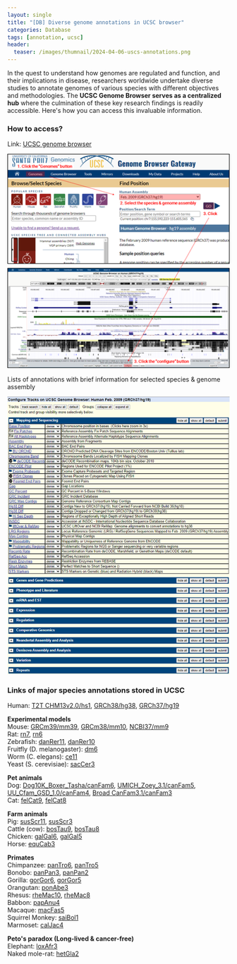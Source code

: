 ```yaml
---
layout: single
title: "[DB] Diverse genome annotations in UCSC browser"
categories: Database
tags: [annotation, ucsc]
header:
  teaser: /images/thumnail/2024-04-06-uscs-annotations.png
---
```


In the quest to understand how genomes are regulated and function, and their implications in disease, researchers worldwide undertake diverse studies to annotate genomes of various species with different objectives and methodologies. The **UCSC Genome Browser serves as a centralized hub** where the culmination of these key research findings is readily accessible. Here's how you can access this invaluable information.

### How to access?

Link: [UCSC genome browser](https://genome.ucsc.edu/)

![](../../images/2024-04-06-uscs-annotations/2024-04-07-00-00-14-image.png)

Lists of annotations with brief information for selected species & genome assembly

![](../../images/2024-04-06-uscs-annotations/2024-04-07-00-00-21-image.png)

### Links of major species annotations stored in UCSC

Human: [T2T CHM13v2.0/hs1](https://genome-asia.ucsc.edu/cgi-bin/hgTracks?hgtgroup_map_close=0&hgtgroup_genes_close=0&hgtgroup_phenDis_close=0&hgtgroup_rna_close=0&hgtgroup_regulation_close=0&hgtgroup_compGeno_close=0&hgtgroup_varRep_close=0&hgsid=833029818_stDSeUvCLLIX0zYmhFLE66EOAOqO&position=chr9%3A145458455-145495201&hgt.positionInput=chromosome+range%2C+search+terms%2C+help+pages%2C+see+examples&db=hub_170992_hs1&c=chr9&l=145458454&r=145495201&pix=1502&dinkL=2.0&dinkR=2.0&hgTracksConfigPage=configure), [GRCh38/hg38](https://genome-asia.ucsc.edu/cgi-bin/hgTracks?hgtgroup_map_close=0&hgtgroup_genes_close=0&hgtgroup_phenDis_close=0&hgtgroup_hprc_close=0&hgtgroup_singleCell_close=0&hgtgroup_rna_close=0&hgtgroup_expression_close=0&hgtgroup_regulation_close=0&hgtgroup_compGeno_close=0&hgtgroup_varRep_close=0&hgtgroup_rep_close=0&hgsid=833029818_stDSeUvCLLIX0zYmhFLE66EOAOqO&position=chr7%3A155799529-155812871&hgt.positionInput=gene%2C+chromosome+range%2C+search+terms%2C+help+pages%2C+see+examples&hgt.suggestTrack=knownGene&db=hg38&c=chr7&l=155799528&r=155812871&pix=1883&dinkL=2.0&dinkR=2.0&hgTracksConfigPage=configure), [GRCh37/hg19](https://genome-asia.ucsc.edu/cgi-bin/hgTracks?hgtgroup_map_close=0&hgtgroup_genes_close=0&hgtgroup_phenDis_close=0&hgtgroup_rna_close=0&hgtgroup_expression_close=0&hgtgroup_regulation_close=0&hgtgroup_compGeno_close=0&hgtgroup_neandertal_close=1&hgtgroup_denisova_close=1&hgtgroup_varRep_close=0&hgtgroup_rep_close=0&hgsid=833029818_stDSeUvCLLIX0zYmhFLE66EOAOqO&position=chr7%3A155592223-155605565&hgt.positionInput=gene%2C+chromosome+range%2C+search+terms%2C+help+pages%2C+see+examples&hgt.suggestTrack=knownGene&db=hg19&c=chr7&l=155592222&r=155605565&pix=1883&dinkL=2.0&dinkR=2.0&hgTracksConfigPage=configure)<br>

**Experimental models**<br>Mouse: [GRCm39/mm39](https://genome-asia.ucsc.edu/cgi-bin/hgTracks?hgtgroup_map_close=0&hgtgroup_genes_close=0&hgtgroup_rna_close=0&hgtgroup_regulation_close=0&hgtgroup_compGeno_close=0&hgtgroup_varRep_close=0&hgsid=833029818_stDSeUvCLLIX0zYmhFLE66EOAOqO&position=chr12%3A56741761-56761390&hgt.positionInput=gene%2C+chromosome+range%2C+search+terms%2C+help+pages%2C+see+examples&hgt.suggestTrack=knownGene&db=mm39&c=chr12&l=56741760&r=56761390&pix=1883&dinkL=2.0&dinkR=2.0&hgTracksConfigPage=configure), [GRCm38/mm10](https://genome-asia.ucsc.edu/cgi-bin/hgTracks?hgtgroup_map_close=0&hgtgroup_genes_close=0&hgtgroup_pub_close=0&hgtgroup_rna_close=0&hgtgroup_regulation_close=0&hgtgroup_compGeno_close=0&hgtgroup_varRep_close=0&hgsid=833029818_stDSeUvCLLIX0zYmhFLE66EOAOqO&position=chr12%3A56694976-56714605&hgt.positionInput=gene%2C+chromosome+range%2C+search+terms%2C+help+pages%2C+see+examples&hgt.suggestTrack=knownGene&db=mm10&c=chr12&l=56694975&r=56714605&pix=1883&dinkL=2.0&dinkR=2.0&hgTracksConfigPage=configure), [NCBI37/mm9](https://genome-asia.ucsc.edu/cgi-bin/hgTracks?hgtgroup_map_close=0&hgtgroup_genes_close=0&hgtgroup_pub_close=0&hgtgroup_rna_close=0&hgtgroup_phenoAllele_close=0&hgtgroup_regulation_close=0&hgtgroup_compGeno_close=0&hgtgroup_varRep_close=0&hgsid=833029818_stDSeUvCLLIX0zYmhFLE66EOAOqO&position=chr12%3A57795963-57815592&hgt.positionInput=gene%2C+chromosome+range%2C+search+terms%2C+help+pages%2C+see+examples&hgt.suggestTrack=knownGene&db=mm9&c=chr12&l=57795962&r=57815592&pix=1883&dinkL=2.0&dinkR=2.0&hgTracksConfigPage=configure)<br>Rat: [rn7](https://genome-asia.ucsc.edu/cgi-bin/hgTracks?hgtgroup_map_close=0&hgtgroup_genes_close=0&hgtgroup_rna_close=0&hgtgroup_regulation_close=0&hgtgroup_compGeno_close=0&hgtgroup_varRep_close=0&hgsid=833029818_stDSeUvCLLIX0zYmhFLE66EOAOqO&position=chr1%3A79348972-79379997&hgt.positionInput=gene%2C+chromosome+range%2C+search+terms%2C+help+pages%2C+see+examples&hgt.suggestTrack=refGene&db=rn7&c=chr1&l=79348971&r=79379997&pix=1883&dinkL=2.0&dinkR=2.0&hgTracksConfigPage=configure), [rn6](https://genome-asia.ucsc.edu/cgi-bin/hgTracks?hgtgroup_map_close=0&hgtgroup_genes_close=0&hgtgroup_rna_close=0&hgtgroup_regulation_close=0&hgtgroup_compGeno_close=0&hgtgroup_varRep_close=0&hgsid=833029818_stDSeUvCLLIX0zYmhFLE66EOAOqO&position=chr1%3A80608553-80639261&hgt.positionInput=gene%2C+chromosome+range%2C+search+terms%2C+help+pages%2C+see+examples&hgt.suggestTrack=refGene&db=rn6&c=chr1&l=80608552&r=80639261&pix=1883&dinkL=2.0&dinkR=2.0&hgTracksConfigPage=configure)<br>Zebrafish: [danRer11](https://genome-asia.ucsc.edu/cgi-bin/hgTracks?hgtgroup_map_close=0&hgtgroup_genes_close=0&hgtgroup_rna_close=0&hgtgroup_regulation_close=0&hgtgroup_compGeno_close=0&hgtgroup_varRep_close=0&hgsid=833029818_stDSeUvCLLIX0zYmhFLE66EOAOqO&position=chr6%3A43426669-43433274&hgt.positionInput=gene%2C+chromosome+range%2C+search+terms%2C+help+pages%2C+see+examples&hgt.suggestTrack=refGene&db=danRer11&c=chr6&l=43426668&r=43433274&pix=1883&dinkL=2.0&dinkR=2.0&hgTracksConfigPage=configure), [danRer10](https://genome-asia.ucsc.edu/cgi-bin/hgTracks?hgtgroup_map_close=0&hgtgroup_genes_close=0&hgtgroup_rna_close=0&hgtgroup_regulation_close=0&hgtgroup_compGeno_close=0&hgtgroup_varRep_close=0&hgsid=833029818_stDSeUvCLLIX0zYmhFLE66EOAOqO&position=chr10%3A33840892-34129251&hgt.positionInput=gene%2C+chromosome+range%2C+search+terms%2C+help+pages%2C+see+examples&hgt.suggestTrack=refGene&db=danRer10&c=chr10&l=33840891&r=34129251&pix=1883&dinkL=2.0&dinkR=2.0&hgTracksConfigPage=configure)<br>Fruitfly (D. melanogaster): [dm6](https://genome-asia.ucsc.edu/cgi-bin/hgTracks?hgtgroup_map_close=0&hgtgroup_genes_close=0&hgtgroup_rna_close=0&hgtgroup_regulation_close=0&hgtgroup_compGeno_close=0&hgtgroup_varRep_close=0&hgsid=833029818_stDSeUvCLLIX0zYmhFLE66EOAOqO&position=chr2L%3A826001-851000&hgt.positionInput=gene%2C+chromosome+range%2C+search+terms%2C+help+pages%2C+see+examples&hgt.suggestTrack=refGene&db=dm6&c=chr2L&l=826000&r=851000&pix=1883&dinkL=2.0&dinkR=2.0&hgTracksConfigPage=configure)<br>Worm (C. elegans): [ce11](https://genome-asia.ucsc.edu/cgi-bin/hgTracks?hgtgroup_map_close=0&hgtgroup_genes_close=0&hgtgroup_rna_close=0&hgtgroup_regulation_close=0&hgtgroup_compGeno_close=0&hgtgroup_varRep_close=0&hgsid=833029818_stDSeUvCLLIX0zYmhFLE66EOAOqO&position=chrII%3A14646376-14667875&hgt.positionInput=gene%2C+chromosome+range%2C+search+terms%2C+help+pages%2C+see+examples&hgt.suggestTrack=refGene&db=ce11&c=chrII&l=14646375&r=14667875&pix=1883&dinkL=2.0&dinkR=2.0&hgTracksConfigPage=configure)<br>Yeast (S. cerevisiae): [sacCer3](https://genome-asia.ucsc.edu/cgi-bin/hgTracks?hgtgroup_map_close=0&hgtgroup_genes_close=0&hgtgroup_rna_close=0&hgtgroup_regulation_close=0&hgtgroup_compGeno_close=0&hgtgroup_varRep_close=0&hgsid=833029818_stDSeUvCLLIX0zYmhFLE66EOAOqO&position=chrIV%3A765966-775965&hgt.positionInput=chromosome+range%2C+search+terms%2C+help+pages%2C+see+examples&db=sacCer3&c=chrIV&l=765965&r=775965&pix=1883&dinkL=2.0&dinkR=2.0&hgTracksConfigPage=configure)

**Pet animals**<br>Dog: [Dog10K_Boxer_Tasha/canFam6](https://genome-asia.ucsc.edu/cgi-bin/hgTracks?hgtgroup_map_close=0&hgtgroup_genes_close=0&hgtgroup_rna_close=0&hgtgroup_regulation_close=0&hgtgroup_compGeno_close=0&hgtgroup_varRep_close=0&hgsid=833029818_stDSeUvCLLIX0zYmhFLE66EOAOqO&position=chr14%3A7802540-7807848&hgt.positionInput=gene%2C+chromosome+range%2C+search+terms%2C+help+pages%2C+see+examples&hgt.suggestTrack=refGene&db=canFam6&c=chr14&l=7802539&r=7807848&pix=1883&dinkL=2.0&dinkR=2.0&hgTracksConfigPage=configure), [UMICH_Zoey_3.1/canFam5](https://genome-asia.ucsc.edu/cgi-bin/hgTracks?hgtgroup_map_close=0&hgtgroup_genes_close=0&hgtgroup_rna_close=0&hgtgroup_regulation_close=0&hgtgroup_compGeno_close=0&hgtgroup_varRep_close=0&hgsid=833029818_stDSeUvCLLIX0zYmhFLE66EOAOqO&position=chr14%3A8085731-8092195&hgt.positionInput=gene%2C+chromosome+range%2C+search+terms%2C+help+pages%2C+see+examples&hgt.suggestTrack=refGene&db=canFam5&c=chr14&l=8085730&r=8092195&pix=1883&dinkL=2.0&dinkR=2.0&hgTracksConfigPage=configure), [UU_Cfam_GSD_1.0/canFam4](https://genome-asia.ucsc.edu/cgi-bin/hgTracks?hgtgroup_map_close=0&hgtgroup_genes_close=0&hgtgroup_rna_close=0&hgtgroup_regulation_close=0&hgtgroup_compGeno_close=0&hgtgroup_varRep_close=0&hgsid=833029818_stDSeUvCLLIX0zYmhFLE66EOAOqO&position=chr14%3A7973274-7979747&hgt.positionInput=gene%2C+chromosome+range%2C+search+terms%2C+help+pages%2C+see+examples&hgt.suggestTrack=refGene&db=canFam4&c=chr14&l=7973273&r=7979747&pix=1883&dinkL=2.0&dinkR=2.0&hgTracksConfigPage=configure), [Broad CanFam3.1/canFam3](https://genome-asia.ucsc.edu/cgi-bin/hgTracks?hgtgroup_map_close=0&hgtgroup_genes_close=0&hgtgroup_rna_close=0&hgtgroup_regulation_close=0&hgtgroup_compGeno_close=0&hgtgroup_varRep_close=0&hgsid=833029818_stDSeUvCLLIX0zYmhFLE66EOAOqO&position=chr14%3A8114295-8120760&hgt.positionInput=gene%2C+chromosome+range%2C+search+terms%2C+help+pages%2C+see+examples&hgt.suggestTrack=refGene&db=canFam3&c=chr14&l=8114294&r=8120760&pix=1883&dinkL=2.0&dinkR=2.0&hgTracksConfigPage=configure)<br>Cat: [felCat9](https://genome-asia.ucsc.edu/cgi-bin/hgTracks?hgtgroup_map_close=0&hgtgroup_genes_close=0&hgtgroup_rna_close=0&hgtgroup_regulation_close=0&hgtgroup_compGeno_close=0&hgtgroup_varRep_close=0&hgsid=833029818_stDSeUvCLLIX0zYmhFLE66EOAOqO&position=chrA2%3A53333898-53447862&hgt.positionInput=gene%2C+chromosome+range%2C+search+terms%2C+help+pages%2C+see+examples&hgt.suggestTrack=refGene&db=felCat9&c=chrA2&l=53333897&r=53447862&pix=1883&dinkL=2.0&dinkR=2.0&hgTracksConfigPage=configure), [felCat8](https://genome-asia.ucsc.edu/cgi-bin/hgTracks?hgtgroup_map_close=0&hgtgroup_genes_close=0&hgtgroup_rna_close=0&hgtgroup_regulation_close=0&hgtgroup_compGeno_close=0&hgtgroup_varRep_close=0&hgsid=833029818_stDSeUvCLLIX0zYmhFLE66EOAOqO&position=chrA2%3A53484451-53597660&hgt.positionInput=gene%2C+chromosome+range%2C+search+terms%2C+help+pages%2C+see+examples&hgt.suggestTrack=refGene&db=felCat8&c=chrA2&l=53484450&r=53597660&pix=1883&dinkL=2.0&dinkR=2.0&hgTracksConfigPage=configure)

**Farm animals**<br>Pig: [susScr11](https://genome-asia.ucsc.edu/cgi-bin/hgTracks?hgtgroup_map_close=0&hgtgroup_genes_close=0&hgtgroup_rna_close=0&hgtgroup_regulation_close=0&hgtgroup_compGeno_close=0&hgtgroup_varRep_close=0&hgsid=833029818_stDSeUvCLLIX0zYmhFLE66EOAOqO&position=chr18%3A19836295-19840119&hgt.positionInput=gene%2C+chromosome+range%2C+search+terms%2C+help+pages%2C+see+examples&hgt.suggestTrack=refGene&db=susScr11&c=chr18&l=19836294&r=19840119&pix=1883&dinkL=2.0&dinkR=2.0&hgTracksConfigPage=configure), [susScr3](https://genome-asia.ucsc.edu/cgi-bin/hgTracks?hgtgroup_map_close=0&hgtgroup_genes_close=0&hgtgroup_pub_close=0&hgtgroup_rna_close=0&hgtgroup_regulation_close=0&hgtgroup_compGeno_close=0&hgtgroup_varRep_close=0&hgsid=833029818_stDSeUvCLLIX0zYmhFLE66EOAOqO&position=chr18%3A20905375-20909537&hgt.positionInput=gene%2C+chromosome+range%2C+search+terms%2C+help+pages%2C+see+examples&hgt.suggestTrack=refGene&db=susScr3&c=chr18&l=20905374&r=20909537&pix=1883&dinkL=2.0&dinkR=2.0&hgTracksConfigPage=configure)<br>Cattle (cow): [bosTau9](https://genome-asia.ucsc.edu/cgi-bin/hgTracks?hgtgroup_map_close=0&hgtgroup_genes_close=0&hgtgroup_rna_close=0&hgtgroup_regulation_close=0&hgtgroup_compGeno_close=0&hgtgroup_varRep_close=0&hgsid=833029818_stDSeUvCLLIX0zYmhFLE66EOAOqO&position=chr6%3A85405597-85664387&hgt.positionInput=gene%2C+chromosome+range%2C+search+terms%2C+help+pages%2C+see+examples&hgt.suggestTrack=refGene&db=bosTau9&c=chr6&l=85405596&r=85664387&pix=1883&dinkL=2.0&dinkR=2.0&hgTracksConfigPage=configure), [bosTau8](https://genome-asia.ucsc.edu/cgi-bin/hgTracks?hgtgroup_map_close=0&hgtgroup_genes_close=0&hgtgroup_rna_close=0&hgtgroup_regulation_close=0&hgtgroup_compGeno_close=0&hgtgroup_varRep_close=0&hgsid=833029818_stDSeUvCLLIX0zYmhFLE66EOAOqO&position=chr1%3A2772575-2921534&hgt.positionInput=gene%2C+chromosome+range%2C+search+terms%2C+help+pages%2C+see+examples&hgt.suggestTrack=refGene&db=bosTau8&c=chr1&l=2772574&r=2921534&pix=1883&dinkL=2.0&dinkR=2.0&hgTracksConfigPage=configure)<br>Chicken: [galGal6](https://genome-asia.ucsc.edu/cgi-bin/hgTracks?hgtgroup_map_close=0&hgtgroup_genes_close=0&hgtgroup_rna_close=0&hgtgroup_regulation_close=0&hgtgroup_compGeno_close=0&hgtgroup_varRep_close=0&hgsid=833029818_stDSeUvCLLIX0zYmhFLE66EOAOqO&position=chr4%3A45667317-45670831&hgt.positionInput=gene%2C+chromosome+range%2C+search+terms%2C+help+pages%2C+see+examples&hgt.suggestTrack=refGene&db=galGal6&c=chr4&l=45667316&r=45670831&pix=1883&dinkL=2.0&dinkR=2.0&hgTracksConfigPage=configure), [galGal5](https://genome-asia.ucsc.edu/cgi-bin/hgTracks?hgtgroup_map_close=0&hgtgroup_genes_close=0&hgtgroup_rna_close=0&hgtgroup_regulation_close=0&hgtgroup_compGeno_close=0&hgtgroup_varRep_close=0&hgsid=833029818_stDSeUvCLLIX0zYmhFLE66EOAOqO&position=chr4%3A45985744-45991655&hgt.positionInput=gene%2C+chromosome+range%2C+search+terms%2C+help+pages%2C+see+examples&hgt.suggestTrack=refGene&db=galGal5&c=chr4&l=45985743&r=45991655&pix=1883&dinkL=2.0&dinkR=2.0&hgTracksConfigPage=configure)<br>Horse: [equCab3](https://genome-asia.ucsc.edu/cgi-bin/hgTracks?hgtgroup_map_close=0&hgtgroup_genes_close=0&hgtgroup_rna_close=0&hgtgroup_regulation_close=0&hgtgroup_compGeno_close=0&hgtgroup_varRep_close=0&hgsid=833029818_stDSeUvCLLIX0zYmhFLE66EOAOqO&position=chr11%3A53320263-53382039&hgt.positionInput=gene%2C+chromosome+range%2C+search+terms%2C+help+pages%2C+see+examples&hgt.suggestTrack=refGene&db=equCab3&c=chr11&l=53320262&r=53382039&pix=1883&dinkL=2.0&dinkR=2.0&hgTracksConfigPage=configure)

**Primates**<br>Chimpanzee: [panTro6](https://genome-asia.ucsc.edu/cgi-bin/hgTracks?hgtgroup_map_close=0&hgtgroup_genes_close=0&hgtgroup_rna_close=0&hgtgroup_regulation_close=0&hgtgroup_compGeno_close=0&hgtgroup_varRep_close=0&hgsid=833029818_stDSeUvCLLIX0zYmhFLE66EOAOqO&position=chr7%3A111311998-111585728&hgt.positionInput=gene%2C+chromosome+range%2C+search+terms%2C+help+pages%2C+see+examples&hgt.suggestTrack=refGene&db=panTro6&c=chr7&l=111311997&r=111585728&pix=1883&dinkL=2.0&dinkR=2.0&hgTracksConfigPage=configure), [panTro5](https://genome-asia.ucsc.edu/cgi-bin/hgTracks?hgtgroup_map_close=0&hgtgroup_genes_close=0&hgtgroup_rna_close=0&hgtgroup_regulation_close=0&hgtgroup_compGeno_close=0&hgtgroup_varRep_close=0&hgsid=833029818_stDSeUvCLLIX0zYmhFLE66EOAOqO&position=chr7%3A118772635-119046356&hgt.positionInput=gene%2C+chromosome+range%2C+search+terms%2C+help+pages%2C+see+examples&hgt.suggestTrack=refGene&db=panTro5&c=chr7&l=118772634&r=119046356&pix=1883&dinkL=2.0&dinkR=2.0&hgTracksConfigPage=configure)<br>Bonobo: [panPan3](https://genome-asia.ucsc.edu/cgi-bin/hgTracks?hgtgroup_map_close=0&hgtgroup_genes_close=0&hgtgroup_rna_close=0&hgtgroup_regulation_close=0&hgtgroup_compGeno_close=0&hgtgroup_varRep_close=0&hgsid=833029818_stDSeUvCLLIX0zYmhFLE66EOAOqO&position=chr7%3A106336524-106733879&hgt.positionInput=gene%2C+chromosome+range%2C+search+terms%2C+help+pages%2C+see+examples&hgt.suggestTrack=refGene&db=panPan3&c=chr7&l=106336523&r=106733879&pix=1883&dinkL=2.0&dinkR=2.0&hgTracksConfigPage=configure), [panPan2](https://genome-asia.ucsc.edu/cgi-bin/hgTracks?hgtgroup_map_close=0&hgtgroup_genes_close=0&hgtgroup_rna_close=0&hgtgroup_regulation_close=0&hgtgroup_compGeno_close=0&hgtgroup_varRep_close=0&hgsid=833029818_stDSeUvCLLIX0zYmhFLE66EOAOqO&position=chr7%3A119267067-119359255&hgt.positionInput=gene%2C+chromosome+range%2C+search+terms%2C+help+pages%2C+see+examples&hgt.suggestTrack=refGene&db=panPan2&c=chr7&l=119267066&r=119359255&pix=1883&dinkL=2.0&dinkR=2.0&hgTracksConfigPage=configure)<br>Gorilla: [gorGor6](https://genome-asia.ucsc.edu/cgi-bin/hgTracks?hgtgroup_map_close=0&hgtgroup_genes_close=0&hgtgroup_rna_close=0&hgtgroup_regulation_close=0&hgtgroup_compGeno_close=0&hgtgroup_varRep_close=0&hgsid=833029818_stDSeUvCLLIX0zYmhFLE66EOAOqO&position=chr8%3A98674056-98712420&hgt.positionInput=gene%2C+chromosome+range%2C+search+terms%2C+help+pages%2C+see+examples&hgt.suggestTrack=refGene&db=gorGor6&c=chr8&l=98674055&r=98712420&pix=1883&dinkL=2.0&dinkR=2.0&hgTracksConfigPage=configure), [gorGor5](https://genome-asia.ucsc.edu/cgi-bin/hgTracks?hgtgroup_map_close=0&hgtgroup_genes_close=0&hgtgroup_rna_close=0&hgtgroup_regulation_close=0&hgtgroup_compGeno_close=0&hgtgroup_varRep_close=0&hgsid=833029818_stDSeUvCLLIX0zYmhFLE66EOAOqO&position=CYUI01014949v1%3A16861488-16905480&hgt.positionInput=gene%2C+chromosome+range%2C+search+terms%2C+help+pages%2C+see+examples&hgt.suggestTrack=refGene&db=gorGor5&c=CYUI01014949v1&l=16861487&r=16905480&pix=1883&dinkL=2.0&dinkR=2.0&hgTracksConfigPage=configure)<br>Orangutan: [ponAbe3](https://genome-asia.ucsc.edu/cgi-bin/hgTracks?hgtgroup_map_close=0&hgtgroup_genes_close=0&hgtgroup_rna_close=0&hgtgroup_regulation_close=0&hgtgroup_compGeno_close=0&hgtgroup_varRep_close=0&hgtgroup_x_close=0&hgsid=833029818_stDSeUvCLLIX0zYmhFLE66EOAOqO&position=chrX%3A43955314-44095683&hgt.positionInput=gene%2C+chromosome+range%2C+search+terms%2C+help+pages%2C+see+examples&hgt.suggestTrack=refGene&db=ponAbe3&c=chrX&l=43955313&r=44095683&pix=1883&dinkL=2.0&dinkR=2.0&hgTracksConfigPage=configure)<br>Rhesus: [rheMac10](https://genome-asia.ucsc.edu/cgi-bin/hgTracks?hgtgroup_map_close=0&hgtgroup_genes_close=0&hgtgroup_rna_close=0&hgtgroup_regulation_close=0&hgtgroup_compGeno_close=0&hgtgroup_varRep_close=0&hgsid=833029818_stDSeUvCLLIX0zYmhFLE66EOAOqO&position=chr3%3A70672926-70708108&hgt.positionInput=gene%2C+chromosome+range%2C+search+terms%2C+help+pages%2C+see+examples&hgt.suggestTrack=refGene&db=rheMac10&c=chr3&l=70672925&r=70708108&pix=1883&dinkL=2.0&dinkR=2.0&hgTracksConfigPage=configure), [rheMac8](https://genome-asia.ucsc.edu/cgi-bin/hgTracks?hgtgroup_map_close=0&hgtgroup_genes_close=0&hgtgroup_rna_close=0&hgtgroup_regulation_close=0&hgtgroup_compGeno_close=0&hgtgroup_varRep_close=0&hgsid=833029818_stDSeUvCLLIX0zYmhFLE66EOAOqO&position=chr3%3A64242280-64278013&hgt.positionInput=gene%2C+chromosome+range%2C+search+terms%2C+help+pages%2C+see+examples&hgt.suggestTrack=refGene&db=rheMac8&c=chr3&l=64242279&r=64278013&pix=1883&dinkL=2.0&dinkR=2.0&hgTracksConfigPage=configure)<br>Babbon: [papAnu4](https://genome-asia.ucsc.edu/cgi-bin/hgTracks?hgtgroup_map_close=0&hgtgroup_genes_close=0&hgtgroup_rna_close=0&hgtgroup_regulation_close=0&hgtgroup_compGeno_close=0&hgtgroup_varRep_close=0&hgsid=833029818_stDSeUvCLLIX0zYmhFLE66EOAOqO&position=chr1%3A106647222-106657040&hgt.positionInput=gene%2C+chromosome+range%2C+search+terms%2C+help+pages%2C+see+examples&hgt.suggestTrack=refGene&db=papAnu4&c=chr1&l=106647221&r=106657040&pix=1883&dinkL=2.0&dinkR=2.0&hgTracksConfigPage=configure)<br>Macaque: [macFas5](https://genome-asia.ucsc.edu/cgi-bin/hgTracks?hgtgroup_map_close=0&hgtgroup_genes_close=0&hgtgroup_rna_close=0&hgtgroup_regulation_close=0&hgtgroup_compGeno_close=0&hgtgroup_varRep_close=0&hgsid=833029818_stDSeUvCLLIX0zYmhFLE66EOAOqO&position=chr3%3A43196222-43472778&hgt.positionInput=gene%2C+chromosome+range%2C+search+terms%2C+help+pages%2C+see+examples&hgt.suggestTrack=refGene&db=macFas5&c=chr3&l=43196221&r=43472778&pix=1883&dinkL=2.0&dinkR=2.0&hgTracksConfigPage=configure)<br>Squirrel Monkey: [saiBol1](https://genome-asia.ucsc.edu/cgi-bin/hgTracks?hgtgroup_map_close=0&hgtgroup_genes_close=0&hgtgroup_rna_close=0&hgtgroup_regulation_close=0&hgtgroup_compGeno_close=0&hgtgroup_varRep_close=0&hgsid=833029818_stDSeUvCLLIX0zYmhFLE66EOAOqO&position=JH378122%3A1872708-1880068&hgt.positionInput=chromosome+range%2C+search+terms%2C+help+pages%2C+see+examples&db=saiBol1&c=JH378122&l=1872707&r=1880068&pix=1883&dinkL=2.0&dinkR=2.0&hgTracksConfigPage=configure)<br>Marmoset: [calJac4](https://genome-asia.ucsc.edu/cgi-bin/hgTracks?hgtgroup_map_close=0&hgtgroup_genes_close=0&hgtgroup_rna_close=0&hgtgroup_regulation_close=0&hgtgroup_compGeno_close=0&hgtgroup_varRep_close=0&hgsid=833029818_stDSeUvCLLIX0zYmhFLE66EOAOqO&position=chr2%3A73906565-73911532&hgt.positionInput=gene%2C+chromosome+range%2C+search+terms%2C+help+pages%2C+see+examples&hgt.suggestTrack=refGene&db=calJac4&c=chr2&l=73906564&r=73911532&pix=1883&dinkL=2.0&dinkR=2.0&hgTracksConfigPage=configure)

**Peto's paradox (Long-lived & cancer-free)**<br>Elephant: [loxAfr3](https://genome-asia.ucsc.edu/cgi-bin/hgTracks?hgtgroup_map_close=0&hgtgroup_genes_close=0&hgtgroup_rna_close=0&hgtgroup_compGeno_close=0&hgtgroup_varRep_close=0&hgsid=833029818_stDSeUvCLLIX0zYmhFLE66EOAOqO&position=scaffold_0%3A64882726-64892725&hgt.positionInput=gene%2C+chromosome+range%2C+search+terms%2C+help+pages%2C+see+examples&hgt.suggestTrack=refGene&db=loxAfr3&c=scaffold_0&l=64882725&r=64892725&pix=1883&dinkL=2.0&dinkR=2.0&hgTracksConfigPage=configure)<br>Naked mole-rat: [hetGla2](https://genome-asia.ucsc.edu/cgi-bin/hgTracks?hgtgroup_map_close=0&hgtgroup_genes_close=0&hgtgroup_rna_close=0&hgtgroup_regulation_close=0&hgtgroup_compGeno_close=0&hgtgroup_varRep_close=0&hgsid=833029818_stDSeUvCLLIX0zYmhFLE66EOAOqO&position=JH602185%3A522994-528500&hgt.positionInput=chromosome+range%2C+search+terms%2C+help+pages%2C+see+examples&db=hetGla2&c=JH602185&l=522993&r=528500&pix=1883&dinkL=2.0&dinkR=2.0&hgTracksConfigPage=configure)